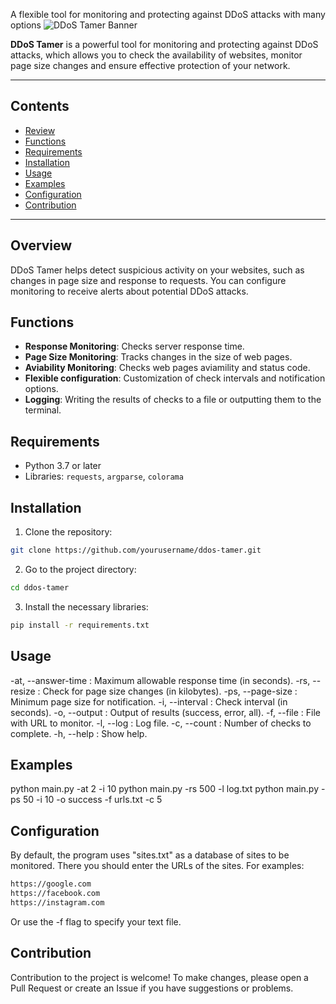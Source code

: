 A flexible tool for monitoring and protecting against DDoS attacks with many options
![DDoS Tamer Banner](ddos-tamer.gif) 

**DDoS Tamer** is a powerful tool for monitoring and protecting against DDoS attacks, which allows you to check the availability of websites, monitor page size changes and ensure effective protection of your network.

---
## Contents

- [Review](#review)
- [Functions](#functions)
- [Requirements](#requirements)
- [Installation](#installation)
- [Usage](#usage)
- [Examples](#examples)
- [Configuration](#configuration)
- [Contribution](#contribution)

---

## Overview

DDoS Tamer helps detect suspicious activity on your websites, such as changes in page size and response to requests. You can configure monitoring to receive alerts about potential DDoS attacks.

## Functions

- **Response Monitoring**: Checks server response time.
- **Page Size Monitoring**: Tracks changes in the size of web pages.
- **Aviability Monitoring**: Checks web pages aviamility and status code.
- **Flexible configuration**: Customization of check intervals and notification options.
- **Logging**: Writing the results of checks to a file or outputting them to the terminal.

## Requirements

- Python 3.7 or later
- Libraries: `requests`, `argparse`, `colorama`

## Installation

1. Clone the repository:
 ```bash
 git clone https://github.com/yourusername/ddos-tamer.git
 ```

2. Go to the project directory:
 ```bash
 cd ddos-tamer
 ```

3. Install the necessary libraries:
 ```bash
 pip install -r requirements.txt
 ```

## Usage

-at, --answer-time : Maximum allowable response time (in seconds).
-rs, --resize : Check for page size changes (in kilobytes).
-ps, --page-size : Minimum page size for notification.
-i, --interval : Check interval (in seconds).
-o, --output : Output of results (success, error, all).
-f, --file : File with URL to monitor.
-l, --log : Log file.
-c, --count : Number of checks to complete.
-h, --help : Show help.

## Examples

python main.py -at 2 -i 10
python main.py -rs 500 -l log.txt
python main.py -ps 50 -i 10 -o success -f urls.txt -c 5

## Configuration

By default, the program uses "sites.txt" as a database of sites to be monitored.
There you should enter the URLs of the sites. For examples:
 ```bash
https://google.com
https://facebook.com
https://instagram.com
```
Or use the -f flag to specify your text file.

## Contribution

Contribution to the project is welcome! To make changes, please open a Pull Request or create an Issue if you have suggestions or problems.
